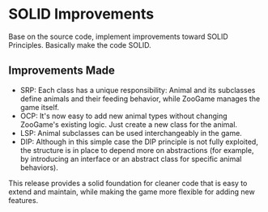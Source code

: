 # SOLID Improvements

Base on the source code, implement improvements toward SOLID Principles.
Basically make the code SOLID.

## Improvements Made

- SRP: Each class has a unique responsibility: Animal and its subclasses define
  animals and their feeding behavior, while ZooGame manages the game itself.
- OCP: It's now easy to add new animal types without changing ZooGame's existing
  logic. Just create a new class for the animal.
- LSP: Animal subclasses can be used interchangeably in the game.
- DIP: Although in this simple case the DIP principle is not fully exploited,
  the structure is in place to depend more on abstractions (for example, by
  introducing an interface or an abstract class for specific animal behaviors).

This release provides a solid foundation for cleaner code that is easy to extend
and maintain, while making the game more flexible for adding new features.
